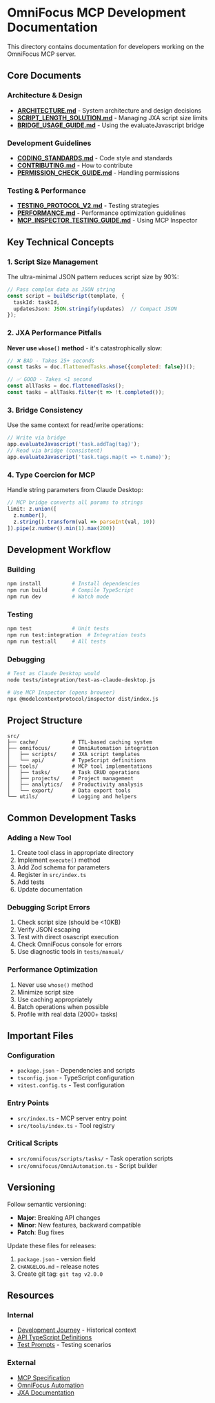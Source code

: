 # OmniFocus MCP Development Documentation

This directory contains documentation for developers working on the OmniFocus MCP server.

## Core Documents

### Architecture & Design
- **[ARCHITECTURE.md](../ARCHITECTURE.md)** - System architecture and design decisions
- **[SCRIPT_LENGTH_SOLUTION.md](SCRIPT_LENGTH_SOLUTION.md)** - Managing JXA script size limits
- **[BRIDGE_USAGE_GUIDE.md](BRIDGE_USAGE_GUIDE.md)** - Using the evaluateJavascript bridge

### Development Guidelines
- **[CODING_STANDARDS.md](CODING_STANDARDS.md)** - Code style and standards
- **[CONTRIBUTING.md](../../CONTRIBUTING.md)** - How to contribute
- **[PERMISSION_CHECK_GUIDE.md](PERMISSION_CHECK_GUIDE.md)** - Handling permissions

### Testing & Performance
- **[TESTING_PROTOCOL_V2.md](../TESTING_PROTOCOL_V2.md)** - Testing strategies
- **[PERFORMANCE.md](../PERFORMANCE.md)** - Performance optimization guidelines
- **[MCP_INSPECTOR_TESTING_GUIDE.md](../MCP_INSPECTOR_TESTING_GUIDE.md)** - Using MCP Inspector

## Key Technical Concepts

### 1. Script Size Management
The ultra-minimal JSON pattern reduces script size by 90%:
```typescript
// Pass complex data as JSON string
const script = buildScript(template, {
  taskId: taskId,
  updatesJson: JSON.stringify(updates)  // Compact JSON
});
```

### 2. JXA Performance Pitfalls
**Never use `whose()` method** - it's catastrophically slow:
```javascript
// ❌ BAD - Takes 25+ seconds
const tasks = doc.flattenedTasks.whose({completed: false})();

// ✅ GOOD - Takes <1 second
const allTasks = doc.flattenedTasks();
const tasks = allTasks.filter(t => !t.completed());
```

### 3. Bridge Consistency
Use the same context for read/write operations:
```javascript
// Write via bridge
app.evaluateJavascript('task.addTag(tag)');
// Read via bridge (consistent)
app.evaluateJavascript('task.tags.map(t => t.name)');
```

### 4. Type Coercion for MCP
Handle string parameters from Claude Desktop:
```typescript
// MCP bridge converts all params to strings
limit: z.union([
  z.number(),
  z.string().transform(val => parseInt(val, 10))
]).pipe(z.number().min(1).max(200))
```

## Development Workflow

### Building
```bash
npm install          # Install dependencies
npm run build        # Compile TypeScript
npm run dev          # Watch mode
```

### Testing
```bash
npm test             # Unit tests
npm run test:integration  # Integration tests
npm run test:all     # All tests
```

### Debugging
```bash
# Test as Claude Desktop would
node tests/integration/test-as-claude-desktop.js

# Use MCP Inspector (opens browser)
npx @modelcontextprotocol/inspector dist/index.js
```

## Project Structure

```
src/
├── cache/           # TTL-based caching system
├── omnifocus/       # OmniAutomation integration
│   ├── scripts/     # JXA script templates
│   └── api/         # TypeScript definitions
├── tools/           # MCP tool implementations
│   ├── tasks/       # Task CRUD operations
│   ├── projects/    # Project management
│   ├── analytics/   # Productivity analysis
│   └── export/      # Data export tools
└── utils/           # Logging and helpers
```

## Common Development Tasks

### Adding a New Tool
1. Create tool class in appropriate directory
2. Implement `execute()` method
3. Add Zod schema for parameters
4. Register in `src/index.ts`
5. Add tests
6. Update documentation

### Debugging Script Errors
1. Check script size (should be <10KB)
2. Verify JSON escaping
3. Test with direct osascript execution
4. Check OmniFocus console for errors
5. Use diagnostic tools in `tests/manual/`

### Performance Optimization
1. Never use `whose()` method
2. Minimize script size
3. Use caching appropriately
4. Batch operations when possible
5. Profile with real data (2000+ tasks)

## Important Files

### Configuration
- `package.json` - Dependencies and scripts
- `tsconfig.json` - TypeScript configuration
- `vitest.config.ts` - Test configuration

### Entry Points
- `src/index.ts` - MCP server entry point
- `src/tools/index.ts` - Tool registry

### Critical Scripts
- `src/omnifocus/scripts/tasks/` - Task operation scripts
- `src/omnifocus/OmniAutomation.ts` - Script builder

## Versioning

Follow semantic versioning:
- **Major**: Breaking API changes
- **Minor**: New features, backward compatible
- **Patch**: Bug fixes

Update these files for releases:
1. `package.json` - version field
2. `CHANGELOG.md` - release notes
3. Create git tag: `git tag v2.0.0`

## Resources

### Internal
- [Development Journey](../journey/README.md) - Historical context
- [API TypeScript Definitions](../../src/omnifocus/api/OmniFocus.d.ts)
- [Test Prompts](../../prompts/) - Testing scenarios

### External
- [MCP Specification](https://modelcontextprotocol.io)
- [OmniFocus Automation](https://omni-automation.com)
- [JXA Documentation](https://developer.apple.com/library/mac/releasenotes/InterapplicationCommunication/RN-JavaScriptForAutomation/)